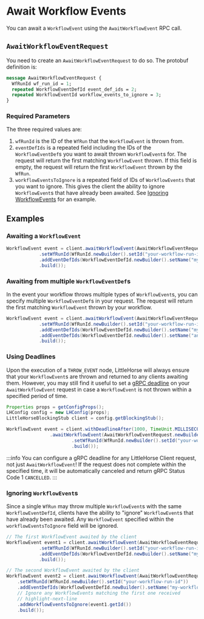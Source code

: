 # Await Workflow Events

You can await a `WorkflowEvent` using the `AwaitWorkflowEvent` RPC call.

## `AwaitWorkflowEventRequest`

You need to create an `AwaitWorkflowEventRequest` to do so. The protobuf definition is:

```proto
message AwaitWorkflowEventRequest {
  WfRunId wf_run_id = 1;
  repeated WorkflowEventDefId event_def_ids = 2;
  repeated WorkflowEventId workflow_events_to_ignore = 3;
}
```

### Required Parameters

The three required values are:

1. `wfRunId` is the ID of the `WfRun` that the `WorkflowEvent` is thrown from.
2. `eventDefIds` is a repeated field including the IDs of the `WorkflowEventDef`s you want to await thrown `WorkflowEvent`s for. The request will return the first matching `WorkflowEvent` thrown. If this field is empty, the request will return the first `WorkflowEvent` thrown by the `WfRun`.
3. `workflowEventsToIgnore` is a repeated field of IDs of `WorkflowEvents` that you want to ignore. This gives the client the ability to ignore `WorkflowEvent`s that have already been awaited. See [Ignoring WorkflowEvents](#ignoring-workflowevents) for an example.

## Examples

### Awaiting a `WorkflowEvent`

```java
WorkflowEvent event = client.awaitWorkflowEvent(AwaitWorkflowEventRequest.newBuilder()
            .setWfRunId(WfRunId.newBuilder().setId("your-workflow-run-id"))
            .addEventDefIds(WorkflowEventDefId.newBuilder().setName("my-workflow-event-def"))
            .build());
```

### Awaiting from multiple `WorkflowEventDef`s

In the event your workflow throws multiple types of `WorkflowEvent`s, you can specify multiple `WorkflowEventDef`s in your request. The request will return the first matching `WorkflowEvent` thrown by your workflow.

```java
WorkflowEvent event = client.awaitWorkflowEvent(AwaitWorkflowEventRequest.newBuilder()
            .setWfRunId(WfRunId.newBuilder().setId("your-workflow-run-id"))
            .addEventDefIds(WorkflowEventDefId.newBuilder().setName("my-workflow-event-def"))
            .addEventDefIds(WorkflowEventDefId.newBuilder().setName("another-workflow-event-def"))
            .build());
```

### Using Deadlines

Upon the execution of a `THROW_EVENT` node, LittleHorse will always ensure that your `WorkflowEvent`s are thrown and returned to any clients awaiting them. However, you may still find it useful to set a [gRPC deadline](https://grpc.io/docs/guides/deadlines/) on your `AwaitWorkflowEvent` request in case a `WorkflowEvent` is not thrown within a specified period of time.

```java
Properties props = getConfigProps();
LHConfig config = new LHConfig(props);
LittleHorseBlockingStub client = config.getBlockingStub();

WorkflowEvent event = client.withDeadlineAfter(1000, TimeUnit.MILLISECONDS)
                .awaitWorkflowEvent(AwaitWorkflowEventRequest.newBuilder()
                        .setWfRunId(WfRunId.newBuilder().setId("your-workflow-run-id"))
                        .build());
```

:::info
You can configure a gRPC deadline for any LittleHorse Client request, not just `AwaitWorkflowEvent`! If the request does not complete within the specified time, it will be automatically canceled and return gRPC Status Code 1 `CANCELLED`. 
:::

### Ignoring `WorkflowEvent`s

Since a single `WfRun` may throw multiple `WorkflowEvent`s with the same `WorkflowEventDefId`, clients have the ability to "ignore" `WorkflowEvent`s that have already been awaited. Any `WorkflowEvent` specified within the `workflowEventsToIgnore` field will be ignored.

```java
// The first WorkflowEvent awaited by the client
WorkflowEvent event1 = client.awaitWorkflowEvent(AwaitWorkflowEventRequest.newBuilder()
            .setWfRunId(WfRunId.newBuilder().setId("your-workflow-run-id"))
            .addEventDefIds(WorkflowEventDefId.newBuilder().setName("my-workflow-event-def"))
            .build());

// The second WorkflowEvent awaited by the client
WorkflowEvent event2 = client.awaitWorkflowEvent(AwaitWorkflowEventRequest.newBuilder()
    .setWfRunId(WfRunId.newBuilder().setId("your-workflow-run-id"))
    .addEventDefIds(WorkflowEventDefId.newBuilder().setName("my-workflow-event-def"))
    // Ignore any WorkflowEvents matching the first one received
    // highlight-next-line
    .addWorkflowEventsToIgnore(event1.getId())
    .build());
```
